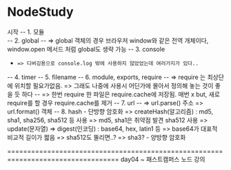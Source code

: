 # NodeStudy
시작
-- 1. 모듈  
-- 2. global
--    => global 객체의 경우 브라우저 window와 같은 전역 개체이다, window.open 메서드 처럼 global도 생략 가능
-- 3. console
-     => 디버깅용으로 console.log 밖에 사용하지 않았었는데 여러가지가 있다..
-- 4. timer
-- 5. filename
-- 6. module, exports, require
--    => require 는 최상단에 위치할 필요가없음. => 그래도 나중에 사용시 어딘가에 몰아서 정의해 놓는 것이 좋을 듯 하다
--    => 한번 require 한 파일은 require.cache에 저장됨. 매번 x but, 새로 require를 할 경우 require.cache를 제거
-- 7. url
--    => url.parse() 주소
      => url.format() 객체
-- 8. hash
      - 단방향 암호화
       => createHash(알고리즘) : md5, sha1, sha256, sha512 등 사용 => md5, sha1은 취약점 발견 sha512 사용
       => update(문자열)
       => digest(인코딩) : base64, hex, latin1 등 => base64가 대표적 비교적 길이가 짧음
       => sha512도 뚤리면..? => sha3? 
      - 양방향 암호화       

==================================================================================
day04 ~ 패스트캠퍼스 노드 강의 